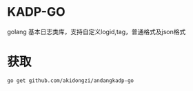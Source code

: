 # KADP-GO
golang 基本日志类库，支持自定义logid,tag，普通格式及json格式

# 获取
    go get github.com/akidongzi/andangkadp-go